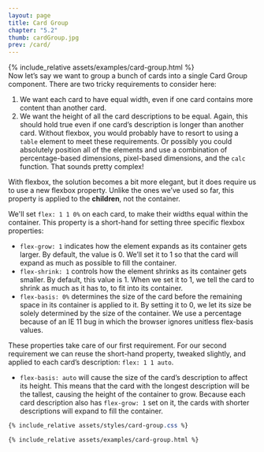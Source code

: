 ```yaml
---
layout: page
title: Card Group
chapter: "5.2"
thumb: cardGroup.jpg
prev: /card/
---
```

<div class="demo">
{% include_relative assets/examples/card-group.html %}
</div>
Now let’s say we want to group a bunch of cards into a single Card Group component. There are two tricky requirements to consider here:

1. We want each card to have equal width, even if one card contains more content than another card.
2. We want the height of all the card descriptions to be equal. Again, this should hold true even if one card’s description is longer than another card.
Without flexbox, you would probably have to resort to using a `table` element to meet these requirements. Or possibly you could absolutely position all of the elements and use a combination of percentage-based dimensions, pixel-based dimensions, and the `calc` function. That sounds pretty complex!

With flexbox, the solution becomes a bit more elegant, but it does require us to use a new flexbox property. Unlike the ones we’ve used so far, this property is applied to the **children**, not the container.

We'll set `flex: 1 1 0%` on each card, to make their widths equal within the container. This property is a short-hand for setting three specific flexbox properties:

- `flex-grow: 1` indicates how the element expands as its container gets larger. By default, the value is 0. We’ll set it to 1 so that the card will expand as much as possible to fill the container.
- `flex-shrink: 1` controls how the element shrinks as its container gets smaller. By default, this value is 1. When we set it to 1, we tell the card to shrink as much as it has to, to fit into its container.
- `flex-basis: 0%` determines the size of the card before the remaining space in its container is applied to it. By setting it to 0, we let its size be solely determined by the size of the container. We use a percentage because of an IE 11 bug in which the browser ignores unitless flex-basis values.

These properties take care of our first requirement. For our second requirement we can reuse the short-hand property, tweaked slightly, and applied to each card’s description: `flex: 1 1 auto`.

- `flex-basis: auto` will cause the size of the card’s description to affect its height. This means that the card with the longest description will be the tallest, causing the height of the container to grow. Because each card description also has `flex-grow: 1` set on it, the cards with shorter descriptions will expand to fill the container.

```css
{% include_relative assets/styles/card-group.css %}
```
```html
{% include_relative assets/examples/card-group.html %}
```
